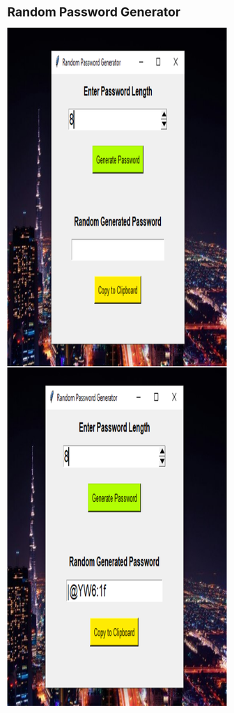 # Random Password Generator

<img src="images/rpg1.png" alt="Project Logo" width="100%" height="777">
<img src="images/rpg2.png" alt="Project Logo" width="100%" height="777">


